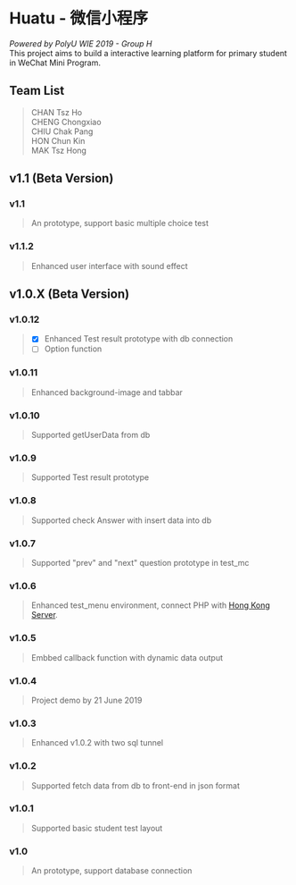 # Huatu - 微信小程序 
*Powered by PolyU WIE 2019 - Group H* <br/>
This project aims to build a interactive learning platform for primary student in WeChat Mini Program.

## Team List
> CHAN Tsz Ho <br/>
> CHENG Chongxiao <br/>
> CHIU Chak Pang <br/>
> HON Chun Kin <br/>
> MAK Tsz Hong <br/>

## v1.1 (Beta Version)
### v1.1
> An prototype, support basic multiple choice test
### v1.1.2
> Enhanced user interface with sound effect

## v1.0.X (Beta Version)
### v1.0.12
> - [x] Enhanced Test result prototype with db connection <br/>
> - [ ] Option function 
### v1.0.11
> Enhanced background-image and tabbar
### v1.0.10
> Supported getUserData from db
### v1.0.9
> Supported Test result prototype
### v1.0.8
> Supported check Answer with insert data into db 
### v1.0.7
> Supported "prev" and "next" question prototype in test_mc 
### v1.0.6
> Enhanced test_menu environment, connect PHP with [Hong Kong Server](https://huatu.project.tszho.me/api/).
### v1.0.5
> Embbed callback function with dynamic data output
### v1.0.4
> Project demo by 21 June 2019
### v1.0.3
> Enhanced v1.0.2 with two sql tunnel
### v1.0.2
> Supported fetch data from db to front-end in json format
### v1.0.1
> Supported basic student test layout
### v1.0 
> An prototype, support database connection